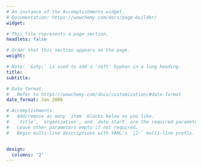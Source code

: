 ```yaml
---
# An instance of the Accomplishments widget.
# Documentation: https://wowchemy.com/docs/page-builder/
widget: 

# This file represents a page section.
headless: false

# Order that this section appears on the page.
weight: 

# Note: `&shy;` is used to add a 'soft' hyphen in a long heading.
title: 
subtitle:

# Date format
#   Refer to https://wowchemy.com/docs/customization/#date-format
date_format: Jan 2006

# Accomplishments.
#   Add/remove as many `item` blocks below as you like.
#   `title`, `organization`, and `date_start` are the required parameters.
#   Leave other parameters empty if not required.
#   Begin multi-line descriptions with YAML's `|2-` multi-line prefix.


design:
  columns: '2' 
---
```

